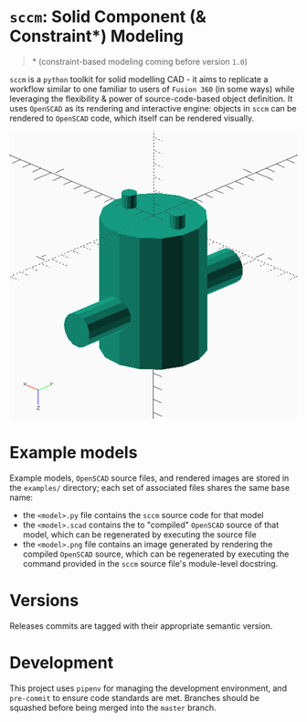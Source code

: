 # `sccm`: Solid Component (& Constraint\*) Modeling
> \* (constraint-based modeling coming before version `1.0`)

`sccm` is a `python` toolkit for solid modelling CAD - it aims to replicate a
workflow similar to one familiar to users of `Fusion 360` (in some ways) while
leveraging the flexibility & power of source-code-based object definition. It
uses `OpenSCAD` as its rendering and interactive engine: objects in `sccm` can
be rendered to `OpenSCAD` code, which itself can be rendered visually.

<p align="center">
    <img
        src="examples/pin_spanner.png"
        alt="Image of example pin spanner model rendering"
    >
</p>

# Example models

Example models, `OpenSCAD` source files, and rendered images are stored in the
`examples/` directory; each set of associated files shares the same base name:
* the `<model>.py` file contains the `sccm` source code for that model
* the `<model>.scad` contains the to "compiled" `OpenSCAD` source of that model,
  which can be regenerated by executing the source file
* the `<model>.png` file contains an image generated by rendering the compiled
  `OpenSCAD` source, which can be regenerated by executing the command provided
  in the `sccm` source file's module-level docstring.

# Versions

Releases commits are tagged with their appropriate semantic version.

# Development

This project uses `pipenv` for managing the development environment, and
`pre-commit` to ensure code standards are met. Branches should be squashed before
being merged into the `master` branch.
